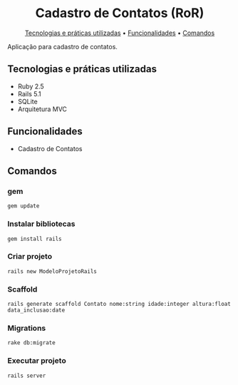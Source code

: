<h1 align="center">
  Cadastro de Contatos (RoR)
</h1>
<p align="center">
  <a href="#tecnologias-e-práticas-utilizadas">Tecnologias e práticas utilizadas</a> •
  <a href="#funcionalidades">Funcionalidades</a> •
  <a href="#comandos">Comandos</a>
</p>

Aplicação para cadastro de contatos.

## Tecnologias e práticas utilizadas
- Ruby 2.5
- Rails 5.1
- SQLite
- Arquitetura MVC

## Funcionalidades
- Cadastro de Contatos

## Comandos

### gem
```
gem update
```

### Instalar bibliotecas
```
gem install rails
```

### Criar projeto
```
rails new ModeloProjetoRails
```

### Scaffold
```
rails generate scaffold Contato nome:string idade:integer altura:float data_inclusao:date
```

### Migrations
```
rake db:migrate
```

### Executar projeto
```
rails server
```
